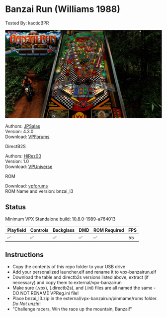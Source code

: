 # Banzai Run (Williams 1988)

Tested By: kaoticBPR

![Table Preview](https://github.com/bhobman/vpx-previews/blob/721c78328e6af458934f9a02a467769909fc7e77/vpx-banzai-run-preview.jpg)

Authors: [JPSalas](https://www.vpforums.org/index.php?showuser=277)  
Version: 4.3.0  
Download: [VPForums](https://www.vpforums.org/index.php?app=downloads&showfile=17036)

DirectB2S

Authors: [HiRez00](https://vpuniverse.com/profile/19941-hirez00/)  
Version: 1.0  
Download: [VPUniverse](https://vpuniverse.com/files/file/13322-banzai-run-williams-1988-marquee-backglass/)

ROM

Download: [vpforums](http://www.vpforums.org/index.php?app=downloads&showfile=909)  
ROM Name and version: bnzai_l3

## Status 

Minimum VPX Standalone build: 10.8.0-1989-a764013

| Playfield | Controls | Backglass | DMD | ROM Required | FPS | 
|-----------|----------|-----------|-----|--------------|-----|
| :white_check_mark: | :white_check_mark: | :white_check_mark: | :white_check_mark: | :white_check_mark: | 55 |

## Instructions

- Copy the contents of this repo folder to your USB drive
- Add your personalized launcher.elf and rename it to vpx-banzairun.elf
- Download the table and directb2s versions listed above, extract (if necessary) and copy them to external/vpx-banzairun
- Make sure (.vpx), (.directb2s), and (.ini) files are all named the same - DO NOT RENAME VPReg.ini file!
- Place bnzai_l3.zip in the external/vpx-banzairun/pinmame/roms folder. *Do Not unzip*!
- "Challenge racers, Win the race up the mountain, Banzai!"
